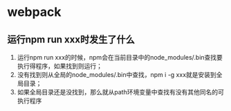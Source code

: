 # webpack
## 运行npm run xxx时发生了什么
1. 运行npm run xxx的时候，npm会在当前目录中的node_modules/.bin查找要执行得程序，如果找到则运行；
2. 没有找到则从全局的node_modules/.bin中查找，npm i -g xxx就是安装到全局目录；
3. 如果全局目录还是没找到，那么就从path环境变量中查找有没有其他同名的可执行程序
